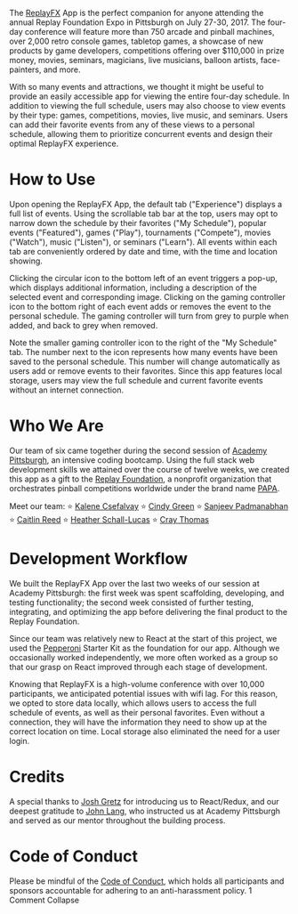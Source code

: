 The [ReplayFX](http://replayfx.org) App is the perfect companion for anyone attending the annual Replay Foundation Expo in Pittsburgh on July 27-30, 2017. The four-day conference will feature more than 750 arcade and pinball machines, over 2,000 retro console games, tabletop games, a showcase of new products by game developers, competitions offering over $110,000 in prize money, movies, seminars, magicians, live musicians, balloon artists, face-painters, and more.

With so many events and attractions, we thought it might be useful to provide an easily accessible app for viewing the entire four-day schedule. In addition to viewing the full schedule, users may also choose to view events by their type: games, competitions, movies, live music, and seminars. Users can add their favorite events from any of these views to a personal schedule, allowing them to prioritize concurrent events and design their optimal ReplayFX experience.

# How to Use

Upon opening the ReplayFX App, the default tab ("Experience") displays a full list of events. Using the scrollable tab bar at the top, users may opt to narrow down the schedule by their favorites ("My Schedule"), popular events ("Featured"), games ("Play"), tournaments ("Compete"), movies ("Watch"), music ("Listen"), or seminars ("Learn"). All events within each tab are conveniently ordered by date and time, with the time and location showing.

Clicking the circular icon to the bottom left of an event triggers a pop-up, which displays additional information, including a description of the selected event and corresponding image. Clicking on the gaming controller icon to the bottom right of each event adds or removes the event to the personal schedule. The gaming controller will turn from grey to purple when added, and back to grey when removed.

Note the smaller gaming controller icon to the right of the "My Schedule" tab. The number next to the icon represents how many events have been saved to the personal schedule. This number will change automatically as users add or remove events to their favorites. Since this app features local storage, users may view the full schedule and current favorite events without an internet connection.

# Who We Are

Our team of six came together during the second session of [Academy Pittsburgh](http://www.academypgh.com/), an intensive coding bootcamp. Using the full stack web development skills we attained over the course of twelve weeks, we created this app as a gift to the [Replay Foundation](http://replayfoundation.org/), a nonprofit organization that orchestrates pinball competitions worldwide under the brand name [PAPA](http://papa.org/).

Meet our team:
:star: [Kalene Csefalvay](http://www.academypgh.com/2016/11/23/kalene-csefalvay-academy-pittsburgh-session-2/)
:star: [Cindy Green](http://www.academypgh.com/2016/11/23/cindy-green-academy-pittsburgh-session-2/)
:star: [Sanjeev Padmanabhan](http://www.academypgh.com/2016/11/21/sanjeev-padmanabhan-academy-pittsburgh-session-2/)
:star: [Caitlin Reed](http://www.academypgh.com/2016/11/23/caitlin-reed-academy-pittsburgh-session-2/)
:star: [Heather Schall-Lucas](http://www.academypgh.com/2016/11/24/heather-schall-lucas-academy-pittsburgh-session-2/)
:star: [Cray Thomas](http://www.academypgh.com/2016/11/21/cray-thomas-academy-pittsburgh-session-2/)

# Development Workflow

We built the ReplayFX App over the last two weeks of our session at Academy Pittsburgh: the first week was spent scaffolding, developing, and testing functionality; the second week consisted of further testing, integrating, and optimizing the app before delivering the final product to the Replay Foundation.

Since our team was relatively new to React at the start of this project, we used the [Pepperoni](http://getpepperoni.com/) Starter Kit as the foundation for our app. Although we occasionally worked independently, we more often worked as a group so that our grasp on React improved through each stage of development.

Knowing that ReplayFX is a high-volume conference with over 10,000 participants, we anticipated potential issues with wifi lag. For this reason, we opted to store data locally, which allows users to access the full schedule of events, as well as their personal favorites. Even without a connection, they will have the information they need to show up at the correct location on time. Local storage also eliminated the need for a user login.

# Credits

A special thanks to [Josh Gretz](https://github.com/jgretz) for introducing us to React/Redux, and our deepest gratitude to [John Lang](http://www.academypgh.com/facilitators-at-academy-pittsburgh/), who instructed us at Academy Pittsburgh and served as our mentor throughout the building process.

# Code of Conduct

Please be mindful of the [Code of Conduct](http://replayfx.org/code-of-conduct/), which holds all participants and sponsors accountable for adhering to an anti-harassment policy.
1 Comment Collapse
